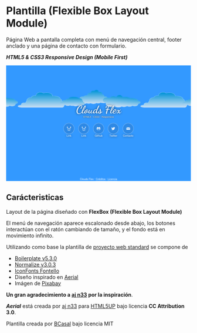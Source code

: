 # Plantilla (Flexible Box Layout Module)

Página Web a pantalla completa con menú de navegación central,
footer anclado y una página de contacto con formulario.

***HTML5 & CSS3 Responsive Design (Mobile First)***

![](https://github.com/BCasal/Plantilla-Web-Clouds/blob/master/screenshot.png)

## Carácteristicas

Layout de la página diseñado con **FlexBox (Flexible Box Layout Module)**

El menú de navegación aparece escalonado desde abajo, los botones interactúan
con el ratón cambiando de tamaño, y el fondo está en movimiento infinito.

Utilizando como base la plantilla de
[proyecto web standard](http://github.com/BCasal/Proyecto-Web-Standard)
se compone de

* [Boilerplate v5.3.0](http://html5boilerplate.com)
* [Normalize v3.0.3](http://necolas.github.io/normalize.css)
* [IconFonts Fontello](http://fontello.com)
* Diseño inspirado en [Aerial](http://html5up.net/aerial)
* Imágen de [Pixabay](http://pixabay.com)

**Un gran agradecimiento a [aj n33](http://github.com/n33) por la inspiración**.

***Aerial*** está creada por [aj n33](http://github.com/n33)
para [HTML5UP](http://html5up.net)
bajo licencia **CC Attribution 3.0**.


Plantilla creada por [BCasal](http://bcasal.es) bajo licencia MIT
